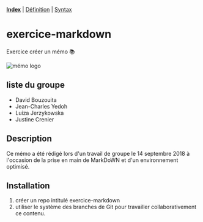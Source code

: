 
[**Index**](#) | [Définition](https://github.com/JustineCrenier/exercice-markdown/blob/master/Définition.md) | [Syntax](https://github.com/JustineCrenier/exercice-markdown/blob/master/syntax.md)

# exercice-markdown

Exercice créer un mémo  :books:

![mémo logo](https://www.fil.ion.ucl.ac.uk/memo/images/Memo_logo_lg.png)

## liste du groupe

- David Bouzouita 
- Jean-Charles Yedoh
- Luiza Jerzykowska
- Justine Crenier

## Description

Ce  mémo a été rédigé lors d'un travail de groupe le 14 septembre 2018 à l'occasion de la prise en main de MarkDoWN et d'un environnement optimisé.

## Installation

1. créer un repo intitulé exercice-markdown
2. utiliser le système des branches de Git pour travailler collaborativement ce contenu.





